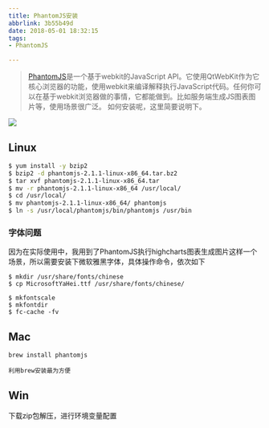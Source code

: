 ```yaml
---
title: PhantomJS安装
abbrlink: 3b55b49d
date: 2018-05-01 18:32:15
tags:
- PhantomJS

---
```

> [PhantomJS](https://en.wikipedia.org/wiki/PhantomJS)是一个基于webkit的JavaScript API。它使用QtWebKit作为它核心浏览器的功能，使用webkit来编译解释执行JavaScript代码。任何你可以在基于webkit浏览器做的事情，它都能做到。比如服务端生成JS图表图片等，使用场景很广泛。
如何安装呢，这里简要说明下。

![](http://or0g12e5e.bkt.clouddn.com/blog/2018-05-01-103648.png)

## Linux
```bash
$ yum install -y bzip2
$ bzip2 -d phantomjs-2.1.1-linux-x86_64.tar.bz2
$ tar xvf phantomjs-2.1.1-linux-x86_64.tar
$ mv -r phantomjs-2.1.1-linux-x86_64 /usr/local/
$ cd /usr/local/
$ mv phantomjs-2.1.1-linux-x86_64/ phantomjs
$ ln -s /usr/local/phantomjs/bin/phantomjs /usr/bin

```

### 字体问题
因为在实际使用中，我用到了PhantomJS执行highcharts图表生成图片这样一个场景，所以需要安装下微软雅黑字体，具体操作命令，依次如下

```
$ mkdir /usr/share/fonts/chinese
$ cp MicrosoftYaHei.ttf /usr/share/fonts/chinese/

$ mkfontscale
$ mkfontdir
$ fc-cache -fv
```

## Mac
```
brew install phantomjs

```
`利用brew安装最为方便`
## Win

下载zip包解压，进行环境变量配置

